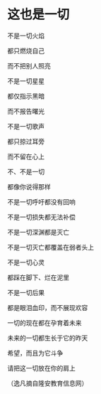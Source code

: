 # 这也是一切

不是一切火焰 

都只燃烧自己 

而不把别人照亮 

不是一切星星 

都仅指示黑暗 

而不报告曙光 

不是一切歌声 

都只掠过耳旁 

而不留在心上 

不、不是一切 

都像你说得那样 

不是一切呼吁都没有回响 

不是一切损失都无法补偿 

不是一切深渊都是灭亡 

不是一切灭亡都覆盖在弱者头上 

不是一切心灵 

都踩在脚下、烂在泥里 

不是一切后果 

都是眼泪血印，而不展现欢容 

一切的现在都在孕育着未来 

未来的一切都生长于它的昨天 

希望，而且为它斗争 

请把这一切放在你的肩上 

（逸凡摘自隆安教育信息网）